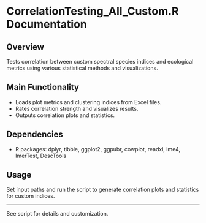 # CorrelationTesting_All_Custom.R Documentation

## Overview
Tests correlation between custom spectral species indices and ecological metrics using various statistical methods and visualizations.

## Main Functionality
- Loads plot metrics and clustering indices from Excel files.
- Rates correlation strength and visualizes results.
- Outputs correlation plots and statistics.

## Dependencies
- R packages: dplyr, tibble, ggplot2, ggpubr, cowplot, readxl, lme4, lmerTest, DescTools

## Usage
Set input paths and run the script to generate correlation plots and statistics for custom indices.

---
See script for details and customization.